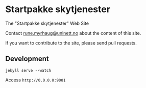 # Startpakke skytjenester

The "Startpakke skytjenester" Web Site

Contact rune.myrhaug@uninett.no about the content of this site.

If you want to contribute to the site, please send pull requests.


## Development

```
jekyll serve --watch
```

Access `http://0.0.0.0:9001`

